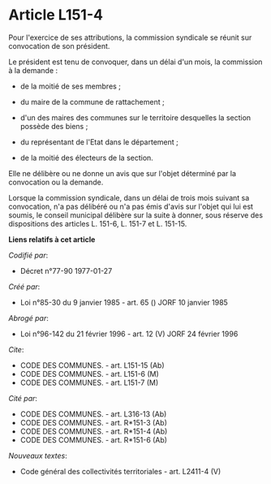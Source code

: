 # Article L151-4

Pour l'exercice de ses attributions, la commission syndicale se réunit sur convocation de son président.

Le président est tenu de convoquer, dans un délai d'un mois, la commission à la demande :

- de la moitié de ses membres ;

- du maire de la commune de rattachement ;

- d'un des maires des communes sur le territoire desquelles la section possède des biens ;

- du représentant de l'Etat dans le département ;

- de la moitié des électeurs de la section.

Elle ne délibère ou ne donne un avis que sur l'objet déterminé par la convocation ou la demande.

Lorsque la commission syndicale, dans un délai de trois mois suivant sa convocation, n'a pas délibéré ou n'a pas émis d'avis
sur l'objet qui lui est soumis, le conseil municipal délibère sur la suite à donner, sous réserve des dispositions des
articles L. 151-6, L. 151-7 et L. 151-15.

**Liens relatifs à cet article**

_Codifié par_:

  - Décret n°77-90 1977-01-27

_Créé par_:

  - Loi n°85-30 du 9 janvier 1985 - art. 65 () JORF 10 janvier 1985

_Abrogé par_:

  - Loi n°96-142 du 21 février 1996 - art. 12 (V) JORF 24 février 1996

_Cite_:

  - CODE DES COMMUNES. - art. L151-15 (Ab)
  - CODE DES COMMUNES. - art. L151-6 (M)
  - CODE DES COMMUNES. - art. L151-7 (M)

_Cité par_:

  - CODE DES COMMUNES. - art. L316-13 (Ab)
  - CODE DES COMMUNES. - art. R*151-3 (Ab)
  - CODE DES COMMUNES. - art. R*151-4 (Ab)
  - CODE DES COMMUNES. - art. R*151-6 (Ab)

_Nouveaux textes_:

  - Code général des collectivités territoriales - art. L2411-4 (V)
